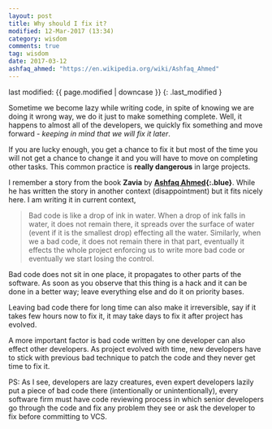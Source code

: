 ```yaml
---
layout: post
title: Why should I fix it?
modified: 12-Mar-2017 (13:34)
category: wisdom
comments: true
tag: wisdom
date: 2017-03-12
ashfaq_ahmed: "https://en.wikipedia.org/wiki/Ashfaq_Ahmed"
---
```


last modified: {{ page.modified | downcase }} 
{: .last_modified }

Sometime we become lazy while writing code, in spite of knowing we are doing it wrong way, we do it just to make something complete. Well, it
happens to almost all of the developers, we quickly fix something and move forward - *keeping in mind that we will fix it later*.

If you are lucky enough, you get a chance to fix it but most of the time you will not get a chance to change it and you will have to move on
completing other tasks. This common practice is **really dangerous** in large projects.

I remember a story from the book **Zavia** by **[Ashfaq Ahmed]({{page.ashfaq_ahmed}}){:.blue}**. While he has written the story in another context (disappointment) but
it fits nicely here. I am writing it in current context,

 > Bad code is like a drop of ink in water. When a drop of ink falls in water, it does not remain there, it spreads over the surface of
 > water (event if it is the smallest drop) effecting all the water. Similarly, when we a bad code, it does not remain there in that part, eventually it effects the whole
 > project enforcing us to write more bad code or eventually we start losing the control.

Bad code does not sit in one place, it propagates to other parts of the software. As soon as you observe that this thing is a hack and it can
be done in a better way; leave everything else and do it on priority bases.

Leaving bad code there for long time can also make it irreversible, say if it takes few hours now to fix it, it may take days to fix it after project
 has evolved.

 A more important factor is bad code written by one developer can also effect other developers. As project evolved with time, new
 developers have to stick with previous bad technique to patch the code and they never get time to fix it.

 PS: As I see, developers are lazy creatures, even expert developers lazily put a piece of bad code there (intentionally or unintentionally),
 every software firm must have code reviewing process in which senior developers go through the code and fix any problem they see or ask
 the developer to fix before committing to VCS.

